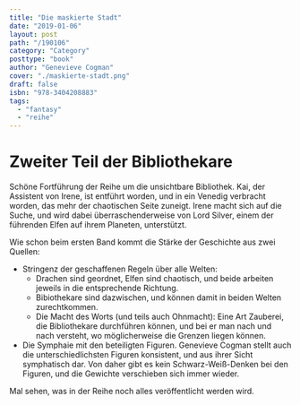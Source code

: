 ```yaml
---
title: "Die maskierte Stadt"
date: "2019-01-06"
layout: post
path: "/190106"
category: "Category"
posttype: "book"
author: "Genevieve Cogman"
cover: "./maskierte-stadt.png"
draft: false
isbn: "978-3404208883"
tags:
  - "fantasy"
  - "reihe"
---
```


# Zweiter Teil der Bibliothekare

Schöne Fortführung der Reihe um die unsichtbare Bibliothek. Kai, der Assistent von Irene, ist entführt worden, und in ein Venedig verbracht worden, das mehr der chaotischen Seite zuneigt. Irene macht sich auf die Suche, und wird dabei überraschenderweise von Lord Silver, einem der führenden Elfen auf ihrem Planeten, unterstützt.

Wie schon beim ersten Band kommt die Stärke der Geschichte aus zwei Quellen:

* Stringenz der geschaffenen Regeln über alle Welten:
  * Drachen sind geordnet, Elfen sind chaotisch, und beide arbeiten jeweils in die entsprechende Richtung.
  * Bibiothekare sind dazwischen, und können damit in beiden Welten zurechtkommen.
  * Die Macht des Worts (und teils auch Ohnmacht): Eine Art Zauberei, die Bibliothekare durchführen können, und bei er man nach und nach versteht, wo möglicherweise die Grenzen liegen können.
* Die Symphaie mit den beteiligten Figuren. Genevieve Cogman stellt auch die unterschiedlichsten Figuren konsistent, und aus ihrer Sicht symphatisch dar. Von daher gibt es kein Schwarz-Weiß-Denken bei den Figuren, und die Gewichte verschieben sich immer wieder.

Mal sehen, was in der Reihe noch alles veröffentlicht werden wird.